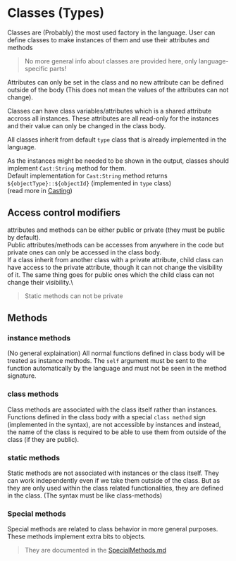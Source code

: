 # Classes (Types)

Classes are (Probably) the most used factory in the language. User can define classes to make instances of them and use their attributes and methods

> No more general info about classes are provided here, only language-specific parts!


Attributes can only be set in the class and no new attribute can be defined outside of the body (This does not mean the values of the attributes can not change).

Classes can have class variables/attributes which is a shared attribute accross all instances. These attributes are all read-only for the instances and their value can only be changed in the class body.

All classes inherit from default `type` class that is already implemented in the language.

As the instances might be needed to be shown in the output, classes should implement `Cast:String` method for them.\
Default implementation for `Cast:String` method returns `${objectType}::${objectId}`  (implemented in `type` class)\
(read more in [Casting](/docs/principals/factories/classes/special_methods/special_methods.md#casting-methods-type-conversion))



## Access control modifiers

attributes and methods can be either public or private (they must be public by default).\
Public attributes/methods can be accesses from anywhere in the code but private ones can only be accessed in the class body.\
If a class inherit from another class with a private attribute, child class can have access to the private attribute, though it can not change the visibility of it. The same thing goes for public ones which the child class can not change their visibility.\

> Static methods can not be private





## Methods

### instance methods

(No general explaination) All normal functions defined in class body will be treated as instance methods.
The `self` argument must be sent to the function automatically by the language and must not be seen in the method signature.


### class methods

Class methods are associated with the class itself rather than instances.\
Functions defined in the class body with a special `class method` sign (implemented in the syntax), are not accessible by instances and instead, the name of the class is required to be able to use them from outside of the class (if they are public).


### static methods

Static methods are not associated with instances or the class itself. They can work independently even if we take them outside of the class. But as they are only used within the class related functionalities, they are defined in the class. (The syntax must be like class-methods)


### Special methods

Special methods are related to class behavior in more general purposes.
These methods implement extra bits to objects.
> They are documented in the [SpecialMethods.md](/docs/principals/factories/classes/special_methods/special_methods.md)
